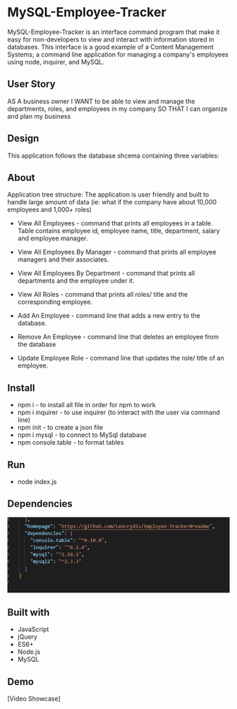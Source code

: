 # MySQL-Employee-Tracker

MySQL-Employee-Tracker is an interface command program that make it easy for non-developers to view and interact with information stored in databases. This interface is a good example of a Content Management Systems; a command line application for managing a company's employees using node, inquirer, and MySQL.


## User Story
AS A business owner
I WANT to be able to view and manage the departments, roles, and employees in my company
SO THAT I can organize and plan my business

## Design

This application follows the database shcema containing three variables:


## About

Application tree structure: The application is user friendly and built to handle large amount of data (ie: what if the company have about 10,000 employees and 1,000+ roles)

* View All Employees - command that prints all employees in a table. Table contains employee id, employee name, title, department, salary and employee manager.

* View All Employees By Manager - command that prints all employee managers and their associates.

* View All Employees By Department - command that prints all departments and the employee under it.

* View All Roles - command that prints all roles/ title and the corresponding employee.

* Add An Employee - command line that adds a new entry to the database.

* Remove An Employee - command line that deletes an employee from the database

* Update Employee Role - command line that updates the role/ title of an employee.



## Install
* npm i - to install all file in order for npm to work
* npm i inquirer - to use inquirer (to interact with the user via command line)
* npm init - to create a json file
* npm i mysql - to connect to MySql database
* npm console.table - to format tables

## Run 
* node index.js

## Dependencies

![](./assests/images/210845.png)

## Built with
* JavaScript
* jQuery
* ES6+
* Node.js
* MySQL

## Demo
[Video Showcase]
